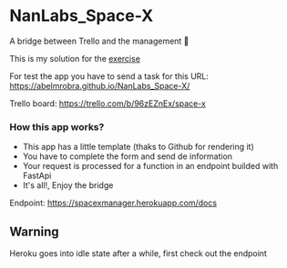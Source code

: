 # NanLabs_Space-X
A bridge between Trello and the management 🚀

This is my solution for the <a href="https://doc.clickup.com/p/h/e12h-16043/f3e54f9ffd37f57">exercise</a>

For test the app you have to send a task for this URL:
https://abelmrobra.github.io/NanLabs_Space-X/

Trello board:
https://trello.com/b/96zEZnEx/space-x

### How this app works?

- This app has a little template (thaks to Github for rendering it)
- You have to complete the form and send de information
- Your request is processed for a function in an endpoint builded with FastApi
- It's all!, Enjoy the bridge

Endpoint:
https://spacexmanager.herokuapp.com/docs

## Warning
Heroku goes into idle state after a while, first check out the endpoint
